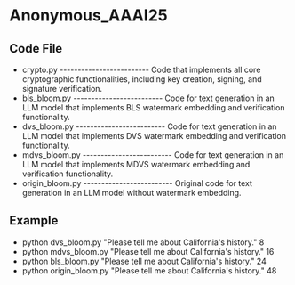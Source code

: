 # Anonymous_AAAI25

## Code File
- crypto.py       ------------------------- Code that implements all core cryptographic functionalities, including key creation, signing, and signature verification.
- bls_bloom.py    ------------------------- Code for text generation in an LLM model that implements BLS watermark embedding and verification functionality.
- dvs_bloom.py    ------------------------- Code for text generation in an LLM model that implements DVS watermark embedding and verification functionality.
- mdvs_bloom.py   ------------------------- Code for text generation in an LLM model that implements MDVS watermark embedding and verification functionality.
- origin_bloom.py ------------------------- Original code for text generation in an LLM model without watermark embedding.

## Example
- python dvs_bloom.py "Please tell me about California's history." 8
- python mdvs_bloom.py "Please tell me about California's history." 16
- python bls_bloom.py "Please tell me about California's history." 24
- python origin_bloom.py "Please tell me about California's history." 48

